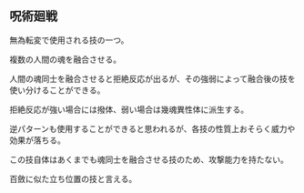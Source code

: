 ## 呪術廻戦

無為転変で使用される技の一つ。

複数の人間の魂を融合させる。

人間の魂同士を融合させると拒絶反応が出るが、その強弱によって融合後の技を使い分けることができる。

拒絶反応が強い場合には撥体、弱い場合は幾魂異性体に派生する。

逆パターンも使用することができると思われるが、各技の性質上おそらく威力や効果が落ちる。

この技自体はあくまでも魂同士を融合させる技のため、攻撃能力を持たない。

百斂に似た立ち位置の技と言える。
